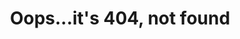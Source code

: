---
layout: oops
title: "Oops...it's 404, not found"
headline: When we say amazing...
description: |-
    this isn't where we expect you to land. No worries though, you can always [start again - back to home](/).
permalink: /404.html
---